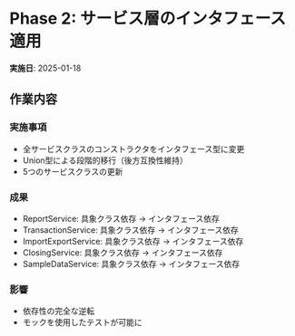 # Phase 2: サービス層のインタフェース適用

**実施日**: 2025-01-18

## 作業内容

### 実施事項
- 全サービスクラスのコンストラクタをインタフェース型に変更
- Union型による段階的移行（後方互換性維持）
- 5つのサービスクラスの更新

### 成果
- ReportService: 具象クラス依存 → インタフェース依存
- TransactionService: 具象クラス依存 → インタフェース依存
- ImportExportService: 具象クラス依存 → インタフェース依存
- ClosingService: 具象クラス依存 → インタフェース依存
- SampleDataService: 具象クラス依存 → インタフェース依存

### 影響
- 依存性の完全な逆転
- モックを使用したテストが可能に